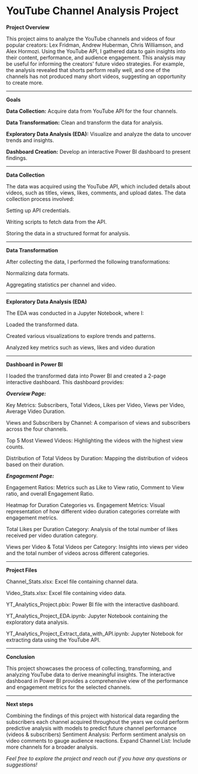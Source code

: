 # YouTube Channel Analysis Project

 
**Project Overview**


This project aims to analyze the YouTube channels and videos of four popular creators: Lex Fridman, Andrew Huberman, Chris Williamson, and Alex Hormozi. Using the YouTube API, I gathered data to gain insights into their content, performance, and audience engagement. This analysis may be useful for informing the creators' future video strategies. For example, the analysis revealed that shorts perform really well, and one of the channels has not produced many short videos, suggesting an opportunity to create more.

 -------------------------------------------------------------------------------------------------------------------------------------------------------------------------------------------------------------------------------------------------

****Goals****

**Data Collection:**
Acquire data from YouTube API for the four channels.



**Data Transformation:**
Clean and transform the data for analysis.



**Exploratory Data Analysis (EDA):** 
Visualize and analyze the data to uncover trends and insights.



**Dashboard Creation:**
Develop an interactive Power BI dashboard to present findings.

-------------------------------------------------------------------------------------------------------------------------------------------------------------------------------------------------------------------------------------------------

**Data Collection**

The data was acquired using the YouTube API, which included details about videos, such as titles, views, likes, comments, and upload dates. The data collection process involved:

 Setting up API credentials.
 
 Writing scripts to fetch data from the API.
 
 Storing the data in a structured format for analysis.

 -------------------------------------------------------------------------------------------------------------------------------------------------------------------------------------------------------------------------------------------------
 
 **Data Transformation**

 
 After collecting the data, I performed the following transformations:
 

 Normalizing data formats.
 
 Aggregating statistics per channel and video.

 -------------------------------------------------------------------------------------------------------------------------------------------------------------------------------------------------------------------------------------------------

 
 **Exploratory Data Analysis (EDA)**


 The EDA was conducted in a Jupyter Notebook, where I:


 Loaded the transformed data.
 
 Created various visualizations to explore trends and patterns.
 
 Analyzed key metrics such as views, likes and video duration

-------------------------------------------------------------------------------------------------------------------------------------------------------------------------------------------------------------------------------------------------

**Dashboard in Power BI**

I loaded the transformed data into Power BI and created a 2-page interactive dashboard. This dashboard provides:

 **_Overview Page:_**
 
 
 Key Metrics: Subscribers, Total Videos, Likes per Video, Views per Video, Average Video Duration.

 
 Views and Subscribers by Channel: A comparison of views and subscribers across the four channels.

 
 Top 5 Most Viewed Videos: Highlighting the videos with the highest view counts.

 
 Distribution of Total Videos by Duration: Mapping the distribution of videos based on their duration.

 
**_Engagement Page:_**


 
 Engagement Ratios: Metrics such as Like to View ratio, Comment to View ratio, and overall Engagement Ratio.

 
 Heatmap for Duration Categories vs. Engagement Metrics: Visual representation of how different video duration categories correlate with engagement metrics.

 
 Total Likes per Duration Category: Analysis of the total number of likes received per video duration category.

 
 Views per Video & Total Videos per Category: Insights into views per video and the total number of videos across different categories.
 
 -------------------------------------------------------------------------------------------------------------------------------------------------------------------------------------------------------------------------------------------------

**Project Files**


 Channel_Stats.xlsx: Excel file containing channel data.

 
 Video_Stats.xlsx: Excel file containing video data.

 
 YT_Analytics_Project.pbix: Power BI file with the interactive dashboard.

 
 YT_Analytics_Project_EDA.ipynb: Jupyter Notebook containing the exploratory data analysis.

 
 YT_Analytics_Project_Extract_data_with_API.ipynb: Jupyter Notebook for extracting data using the YouTube API.

 -------------------------------------------------------------------------------------------------------------------------------------------------------------------------------------------------------------------------------------------------


**Conclusion**

 This project showcases the process of collecting, transforming, and analyzing YouTube data to derive meaningful insights. The interactive dashboard in Power BI provides a comprehensive view of the performance and engagement metrics for the selected channels.

-------------------------------------------------------------------------------------------------------------------------------------------------------------------------------------------------------------------------------------------------

**Next steps**

 Combining the findings of this project with historical data regarding the subscribers each channel acquired throughout the years we could perform predictive analysis with models to predict future channel performance (videos & subscribers)
 Sentiment Analysis: Perform sentiment analysis on video comments to gauge audience reactions.
 Expand Channel List: Include more channels for a broader analysis.

_Feel free to explore the project and reach out if you have any questions or suggestions!_
